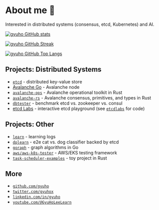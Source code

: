 # About me 👋

Interested in distributed systems (consensus, etcd, Kubernetes) and AI.

[![gyuho GitHub stats](https://github-readme-stats.vercel.app/api?username=gyuho&show_icons=true&rank_icon=percentile&show=reviews,prs_merged,prs_merged_percentage)](https://github.com/gyuho)

[![gyuho GitHub Streak](https://streak-stats.demolab.com?user=gyuho&theme=github-light)](https://github.com/gyuho)

[![gyuho GitHub Top Langs](https://github-readme-stats.vercel.app/api/top-langs/?username=gyuho)](https://github.com/gyuho)

## Projects: Distributed Systems

- [`etcd`](https://github.com/etcd-io/etcd/graphs/contributors) - distributed key-value store
- [Avalanche Go](https://github.com/ava-labs/avalanchego) - Avalanche node
- [`avalanche-ops`](https://github.com/ava-labs/avalanche-ops) - Avalanche operational toolkit in Rust
- [`avalanche-rs`](https://github.com/ava-labs/avalanche-rs) - Avalanche consensus, primitives, and types in Rust
- [`dbtester`](https://github.com/etcd-io/dbtester) - benchmark etcd vs. zookeeper vs. consul
- [etcd Labs](http://play.etcd.io) - interactive etcd playground (see [`etcdlabs`](https://github.com/etcd-io/etcdlabs) for code)

## Projects: Other

- [`learn`](https://github.com/gyuho/learn) - learning logs
- [`dplearn`](https://github.com/gyuho/dplearn) - e2e cat vs. dog classifier backed by etcd
- [`goraph`](https://github.com/gyuho/goraph) - graph algorithms in Go
- [`aws/aws-k8s-tester`](https://github.com/aws/aws-k8s-tester) - AWS/EKS testing framework
- [`task-scheduler-examples`](https://github.com/gyuho/task-scheduler-examples) - toy project in Rust

## More

- <a href="https://github.com/gyuho" target="_blank">`github.com/gyuho`</a>
- <a href="https://twitter.com/gyuhox" target="_blank">`twitter.com/gyuhox`</a>
- <a href="https://www.linkedin.com/in/gyuho/" target="_blank">`linkedin.com/in/gyuho`</a>
- <a href="https://youtube.com/@GyuHoLeeLearn" target="_blank">`youtube.com/@GyuHoLeeLearn`</a>
